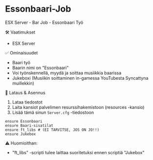 # Essonbaari-Job
ESX Server - Bar Job - Essonbaari Työ

🛠 Vaatimukset
- ESX Server

✅ Ominaisuudet
- Baari työ
- Baarin nimi on "Essonbaari"
- Voi työnskennellä, myydä ja soittaa musiikkia baarissa
- Jukeboxi (Musiikin soittaminen in-gamessa YouTubesta Syncattyna muillekkin)

🔧 Lataus & Asennus
1. Lataa tiedostot
2. Laita kansiot palvelimen resurssihakemistoon (resources -kansio)
3. Lisää tämä sinun ```Server.cfg``` -tiedostoon
````
ensure Essonbaari
ensure Baari-sisatilat
ensure ft_libs # (EI TARVITSE, JOS ON JO!!)
ensure Jukebox
````

⚠️ Huomioithan:
- "ft_libs" -scripti tulee laittaa suoritetuksi ennen scriptiä "Jukebox"
